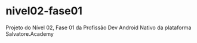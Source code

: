 # nivel02-fase01
Projeto do Nível 02, Fase 01 da Profissão Dev Android Nativo da plataforma Salvatore.Academy
